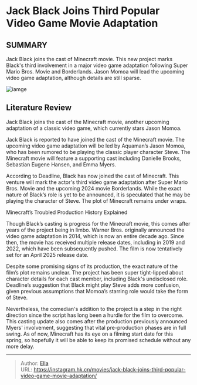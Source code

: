 # Jack Black Joins Third Popular Video Game Movie Adaptation


## SUMMARY 



  Jack Black joins the cast of Minecraft movie.   This new project marks Black&#39;s third involvement in a major video game adaptation following Super Mario Bros. Movie and Borderlands.   Jason Momoa will lead the upcoming video game adaptation, although details are still sparse.  

![iamge](https://static1.srcdn.com/wordpress/wp-content/uploads/2024/01/jack-black-in-jumanji-next-level.jpg)

## Literature Review

Jack Black joins the cast of the Minecraft movie, another upcoming adaptation of a classic video game, which currently stars Jason Momoa.




Jack Black is reported to have joined the cast of the Minecraft movie. The upcoming video game adaptation will be led by Aquaman’s Jason Momoa, who has been rumored to be playing the classic player character Steve. The Minecraft movie will feature a supporting cast including Danielle Brooks, Sebastian Eugene Hansen, and Emma Myers.




According to Deadline, Black has now joined the cast of Minecraft. This venture will mark the actor&#39;s third video game adaptation after Super Mario Bros. Movie and the upcoming 2024 movie Borderlands. While the exact nature of Black’s role is yet to be announced, it is speculated that he may be playing the character of Steve. The plot of Minecraft remains under wraps. 


 Minecraft’s Troubled Production History Explained 
          

Though Black’s casting is progress for the Minecraft movie, this comes after years of the project being in limbo. Warner Bros. originally announced the video game adaptation in 2014, which is now an entire decade ago. Since then, the movie has received multiple release dates, including in 2019 and 2022, which have been subsequently pushed. The film is now tentatively set for an April 2025 release date. 




Despite some promising signs of its production, the exact nature of the film’s plot remains unclear. The project has been super tight-lipped about character details for each cast member, including Black&#39;s undisclosed role. Deadline’s suggestion that Black might play Steve adds more confusion, given previous assumptions that Momoa’s starring role would take the form of Steve. 

Nevertheless, the comedian&#39;s addition to the project is a step in the right direction since the script has long been a hurdle for the film to overcome. This casting update also comes after the production previously announced Myers&#39; involvement, suggesting that vital pre-production phases are in full swing. As of now, Minecraft has its eye on a filming start date for this spring, so hopefully it will be able to keep its promised schedule without any more delay. 



---

> Author: [Ella](https://instagram.hk.cn/)  
> URL: https://instagram.hk.cn/movies/jack-black-joins-third-popular-video-game-movie-adaptation/  


